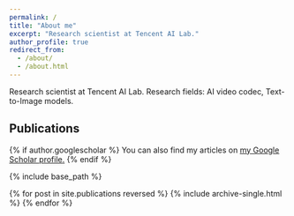 ```yaml
---
permalink: /
title: "About me"
excerpt: "Research scientist at Tencent AI Lab."
author_profile: true
redirect_from: 
  - /about/
  - /about.html
---
```



Research scientist at Tencent AI Lab. Research fields: AI video codec, Text-to-Image models.


## Publications
{% if author.googlescholar %}
  You can also find my articles on <u><a href="{{author.googlescholar}}">my Google Scholar profile</a>.</u>
{% endif %}

{% include base_path %}

{% for post in site.publications reversed %}
  {% include archive-single.html %}
{% endfor %}
